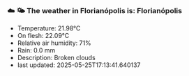 ### ☁️ 🌤️  The weather in Florianópolis is: Florianópolis

- Temperature: 21.98°C
- On flesh: 22.09°C
- Relative air humidity: 71%
- Rain: 0.0 mm
- Description: Broken clouds
- last updated: 2025-05-25T17:13:41.640137
